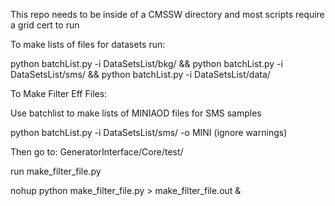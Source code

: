 This repo needs to be inside of a CMSSW directory and most scripts require a grid cert to run

To make lists of files for datasets run:

python batchList.py -i DataSetsList/bkg/ && python batchList.py -i DataSetsList/sms/ && python batchList.py -i DataSetsList/data/ 

To Make Filter Eff Files:

Use batchlist to make lists of MINIAOD files for SMS samples

python batchList.py -i DataSetsList/sms/ -o MINI
(ignore warnings)

Then go to: GeneratorInterface/Core/test/

run make_filter_file.py

nohup python make_filter_file.py > make_filter_file.out & 
